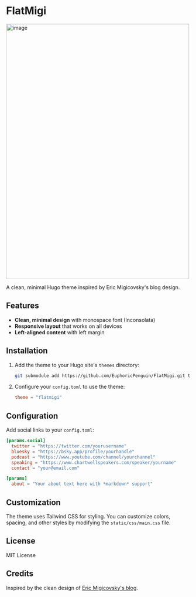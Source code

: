 # FlatMigi

<img width="500" height="696" alt="image" src="https://github.com/user-attachments/assets/8a02c4f7-c2b5-4a1c-a945-7bc4e802ce12" />


A clean, minimal Hugo theme inspired by Eric Migicovsky's blog design.

## Features

- **Clean, minimal design** with monospace font (Inconsolata)
- **Responsive layout** that works on all devices
- **Left-aligned content** with left margin

## Installation

1. Add the theme to your Hugo site's `themes` directory:
   ```bash
   git submodule add https://github.com/EuphoricPenguin/FlatMigi.git themes/flatmigi
   ```

2. Configure your `config.toml` to use the theme:
   ```toml
   theme = "flatmigi"
   ```

## Configuration

Add social links to your `config.toml`:

```toml
[params.social]
  twitter = "https://twitter.com/yourusername"
  bluesky = "https://bsky.app/profile/yourhandle"
  podcast = "https://www.youtube.com/channel/yourchannel"
  speaking = "https://www.chartwellspeakers.com/speaker/yourname"
  contact = "your@email.com"

[params]
  about = "Your about text here with *markdown* support"
```

## Customization

The theme uses Tailwind CSS for styling. You can customize colors, spacing, and other styles by modifying the `static/css/main.css` file.

## License

MIT License

## Credits

Inspired by the clean design of [Eric Migicovsky's blog](https://ericmigi.com/).
